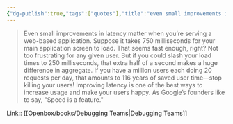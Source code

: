 ```yaml
---
{"dg-publish":true,"tags":["quotes"],"title":"even small improvements in latency matter","date":"2022-09-01T21:40:03+03:00","modified_at":"2023-07-16T17:49:48+03:00","dg-path":"/quotes/202209012140.md","permalink":"/quotes/202209012140/","dgPassFrontmatter":true}
---
```



> Even small improvements in latency matter when you’re serving a web-based application. Suppose it takes 750 milliseconds for your main application screen to load. That seems fast enough, right? Not too frustrating for any given user. But if you could slash your load times to 250 milliseconds, that extra half of a second makes a huge difference in aggregate. If you have a million users each doing 20 requests per day, that amounts to 116 years of saved user time—stop killing your users! Improving latency is one of the best ways to increase usage and make your users happy. As Google’s founders like to say, "Speed is a feature."

Link:: [[Openbox/books/Debugging Teams|Debugging Teams]]

